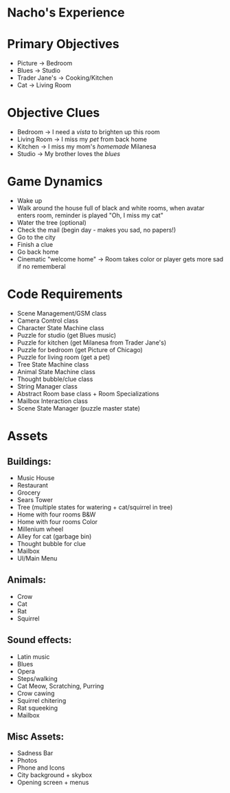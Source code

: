 # Nacho's Experience

# Primary Objectives
- Picture -> Bedroom
- Blues -> Studio
- Trader Jane's -> Cooking/Kitchen
- Cat -> Living Room

# Objective Clues
- Bedroom -> I need a *vista* to brighten up this room
- Living Room -> I miss my *pet* from back home
- Kitchen -> I miss my mom's *homemade* Milanesa
- Studio -> My brother loves the *blues*

# Game Dynamics
- Wake up
- Walk around the house full of black and white rooms, when avatar enters room, reminder is played "Oh, I miss my cat"
- Water the tree (optional)
- Check the mail (begin day - makes you sad, no papers!)
- Go to the city
- Finish a clue
- Go back home
- Cinematic "welcome home" -> Room takes color or player gets more sad if no rememberal

# Code Requirements
- Scene Management/GSM class
- Camera Control class
- Character State Machine class
- Puzzle for studio (get Blues music)
- Puzzle for kitchen (get Milanesa from Trader Jane's)
- Puzzle for bedroom (get Picture of Chicago)
- Puzzle for living room (get a pet)
- Tree State Machine class
- Animal State Machine class
- Thought bubble/clue class
- String Manager class
- Abstract Room base class + Room Specializations
- Mailbox Interaction class
- Scene State Manager (puzzle master state)


# Assets
## Buildings:
- Music House
- Restaurant
- Grocery
- Sears Tower
- Tree (multiple states for watering + cat/squirrel in tree)
- Home with four rooms B&W
- Home with four rooms Color
- Millenium wheel
- Alley for cat (garbage bin)
- Thought bubble for clue
- Mailbox
- UI/Main Menu

## Animals:
- Crow
- Cat
- Rat
- Squirrel

## Sound effects:
- Latin music
- Blues
- Opera
- Steps/walking
- Cat Meow, Scratching, Purring
- Crow cawing
- Squirrel chitering
- Rat squeeking
- Mailbox

## Misc Assets:
- Sadness Bar
- Photos
- Phone and Icons
- City background + skybox
- Opening screen + menus
